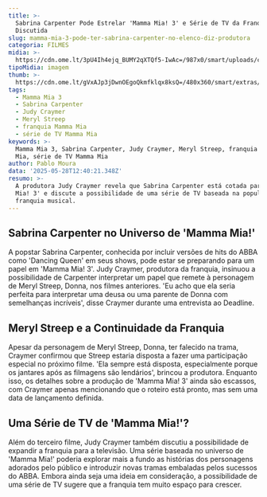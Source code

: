 ```yaml
---
title: >-
  Sabrina Carpenter Pode Estrelar 'Mamma Mia! 3' e Série de TV da Franquia é
  Discutida
slug: mamma-mia-3-pode-ter-sabrina-carpenter-no-elenco-diz-produtora
categoria: FILMES
midia: >-
  https://cdn.ome.lt/3pU4Ih4ejq_BUMY2qXTQf5-IwAc=/987x0/smart/uploads/conteudo/fotos/brina_h9m14Ma.jpg
tipoMidia: imagem
thumb: >-
  https://cdn.ome.lt/gVxAJp3jDwnOEgoQkmfklqx8ksQ=/480x360/smart/extras/conteudos/brina_wgdnHi7.jpg
tags:
  - Mamma Mia 3
  - Sabrina Carpenter
  - Judy Craymer
  - Meryl Streep
  - franquia Mamma Mia
  - série de TV Mamma Mia
keywords: >-
  Mamma Mia 3, Sabrina Carpenter, Judy Craymer, Meryl Streep, franquia Mamma
  Mia, série de TV Mamma Mia
author: Pablo Moura
data: '2025-05-28T12:40:21.348Z'
resumo: >-
  A produtora Judy Craymer revela que Sabrina Carpenter está cotada para 'Mamma
  Mia! 3' e discute a possibilidade de uma série de TV baseada na popular
  franquia musical.
---
```


## Sabrina Carpenter no Universo de 'Mamma Mia!'

A popstar Sabrina Carpenter, conhecida por incluir versões de hits do ABBA como 'Dancing Queen' em seus shows, pode estar se preparando para um papel em 'Mamma Mia! 3'. Judy Craymer, produtora da franquia, insinuou a possibilidade de Carpenter interpretar um papel que remete à personagem de Meryl Streep, Donna, nos filmes anteriores. 'Eu acho que ela seria perfeita para interpretar uma deusa ou uma parente de Donna com semelhanças incríveis', disse Craymer durante uma entrevista ao Deadline.

## Meryl Streep e a Continuidade da Franquia

Apesar da personagem de Meryl Streep, Donna, ter falecido na trama, Craymer confirmou que Streep estaria disposta a fazer uma participação especial no próximo filme. 'Ela sempre está disposta, especialmente porque os jantares após as filmagens são lendários', brincou a produtora. Enquanto isso, os detalhes sobre a produção de 'Mamma Mia! 3' ainda são escassos, com Craymer apenas mencionando que o roteiro está pronto, mas sem uma data de lançamento definida.

## Uma Série de TV de 'Mamma Mia!'?

Além do terceiro filme, Judy Craymer também discutiu a possibilidade de expandir a franquia para a televisão. Uma série baseada no universo de 'Mamma Mia!' poderia explorar mais a fundo as histórias dos personagens adorados pelo público e introduzir novas tramas embaladas pelos sucessos do ABBA. Embora ainda seja uma ideia em consideração, a possibilidade de uma série de TV sugere que a franquia tem muito espaço para crescer.
